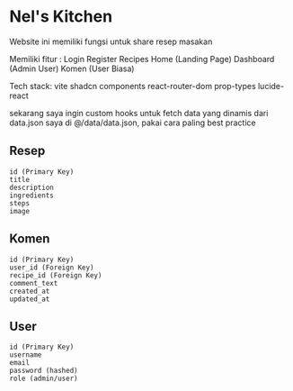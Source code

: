 # Nel's Kitchen

Website ini memiliki fungsi untuk share resep masakan

Memiliki fitur :
Login
Register
Recipes
Home (Landing Page)
Dashboard (Admin User)
Komen (User Biasa)

Tech stack:
vite
shadcn components
react-router-dom
prop-types
lucide-react

sekarang saya ingin custom hooks untuk fetch data yang dinamis dari data.json saya di @/data/data.json, pakai cara paling best practice

## Resep

```
id (Primary Key)
title
description
ingredients
steps
image

```

## Komen

```
id (Primary Key)
user_id (Foreign Key)
recipe_id (Foreign Key)
comment_text
created_at
updated_at
```

## User

```
id (Primary Key)
username
email
password (hashed)
role (admin/user)
```
